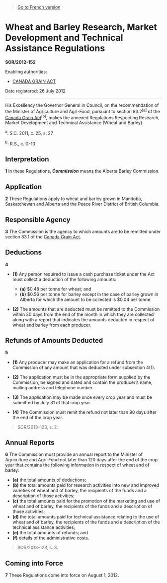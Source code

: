 > [Go to French version](/fr/Règlements/Décrets,%20ordonnances%20et%20règlements%20statutaires/2012/152.md)

# Wheat and Barley Research, Market Development and Technical Assistance Regulations

**SOR/2012-152**

Enabling authorities: 
- [CANADA GRAIN ACT](/en/Acts/Revised%20Statutes%20of%20Canada/G/G-10.md)

Date registered: 26 July 2012

----------

His Excellency the Governor General in Council, on the recommendation of the Minister of Agriculture and Agri-Food, pursuant to section 83.2<sup><a href='#fn_81000-2-1129-E_hq_12070'>[a]</a></sup> of the [Canada Grain Act](/en/Acts/Revised%20Statutes%20of%20Canada/G/G-10.md)<sup><a href='#fn_81000-2-1129-E_hq_12071'>[b]</a></sup>, makes the annexed Regulations Respecting Research, Market Development and Technical Assistance (Wheat and Barley).

<a name='fn_81000-2-1129-E_hq_12070'><sup>a</sup></a>: S.C. 2011, c. 25, s. 27<br />

<a name='fn_81000-2-1129-E_hq_12071'><sup>b</sup></a>: R.S., c. G-10<br />




## Interpretation


**1** In these Regulations, ***Commission*** means the Alberta Barley Commission.




## Application


**2** These Regulations apply to wheat and barley grown in Manitoba, Saskatchewan and Alberta and the Peace River District of British Columbia.




## Responsible Agency


**3** The Commission is the agency to which amounts are to be remitted under section 83.1 of the [Canada Grain Act](/en/Acts/Revised%20Statutes%20of%20Canada/G/G-10.md).




## Deductions


**4** 

- **(1)** Any person required to issue a cash purchase ticket under the Act must collect a deduction of the following amounts:
	- **(a)** $0.48 per tonne for wheat; and
	- **(b)** $0.56 per tonne for barley except in the case of barley grown in Alberta for which the amount to be collected is $0.04 per tonne.

- **(2)** The amounts that are deducted must be remitted to the Commission within 30 days from the end of the month in which they are collected along with a report that indicates the amounts deducted in respect of wheat and barley from each producer.




## Refunds of Amounts Deducted


**5** 

- **(1)** Any producer may make an application for a refund from the Commission of any amount that was deducted under subsection 4(1).

- **(2)** The application must be in the appropriate form supplied by the Commission, be signed and dated and contain the producer’s name, mailing address and telephone number.

- **(3)** The application may be made once every crop year and must be submitted by July 31 of that crop year.

- **(4)** The Commission must remit the refund not later than 90 days after the end of the crop year.
> SOR/2013-123, s. 2.





## Annual Reports


**6** The Commission must provide an annual report to the Minister of Agriculture and Agri-Food not later than 120 days after the end of the crop year that contains the following information in respect of wheat and of barley:
- **(a)** the total amounts of deductions;
- **(b)** the total amounts paid for research activities into new and improved varieties of wheat and of barley, the recipients of the funds and a description of those activities;
- **(c)** the total amounts paid for the promotion of the marketing and use of wheat and of barley, the recipients of the funds and a description of those activities;
- **(d)** the total amounts paid for technical assistance relating to the use of wheat and of barley, the recipients of the funds and a description of the technical assistance activities;
- **(e)** the total amounts of refunds; and
- **(f)** details of the administrative costs.
> SOR/2013-123, s. 3.





## Coming into Force


**7** These Regulations come into force on August 1, 2012.


